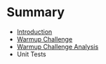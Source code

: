 # Summary

* [Introduction](README.md)
* [Warmup Challenge](warmup_challenge.md)
* [Warmup Challenge Analysis](warmup_challenge_analysis.md)
* Unit Tests

